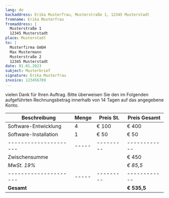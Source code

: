 ```yaml
---
lang: de
backaddress: Erika Musterfrau, Musterstraße 1, 12345 Musterstadt
fromname: Erika Musterfrau
fromaddress: |
  Musterstraße 1  
  12345 Musterstadt
place: Musterstadt
to: |
  Musterfirma GmbH  
  Max Mustermann  
  Musterstraße 2  
  12345 Musterstadt
date: 01.01.2023
subject: Musterbrief
signature: Erika Musterfrau
invoice: 123456789
...
```


vielen Dank für Ihren Auftrag. Bitte überweisen Sie den im Folgenden aufgeführten Rechnungsbetrag innerhalb von 14 Tagen auf das angegebene Konto.

| **Beschreibung**      | **Menge** | **Preis St.** | **Preis Gesamt** |
| --------------------- | --------- | ------------- | ---------------- |
| Software-Entwicklung  | 4         | € 100         | € 400            |
| Software-Installation | 1         | € 50          | € 50             |
| --------------------- | -----     | ---------     | ------------     |
| Zwischensumme         |           |               | € 450            |
| _MwSt. 19%_           |           |               | _€ 85,5_         |
| --------------------- | -----     | ---------     | ------------     |
| **Gesamt**            |           |               | **€ 535,5**      |